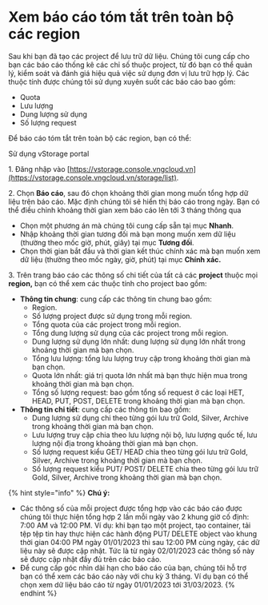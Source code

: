# Xem báo cáo tóm tắt trên toàn bộ các region

Sau khi bạn đã tạo các project để lưu trữ dữ liệu. Chúng tôi cung cấp cho bạn các báo cáo thống kê các chỉ số thuộc project, từ đó bạn có thể quản lý, kiểm soát và đánh giá hiệu quả việc sử dụng đơn vị lưu trữ hợp lý. Các thuộc tính được chúng tôi sử dụng xuyên suốt các báo cáo bao gồm:&#x20;

* Quota
* Lưu lượng
* Dung lượng sử dụng
* Số lượng request

Để báo cáo tóm tắt trên toàn bộ các region, bạn có thể:&#x20;

&#x20;Sử dụng vStorage portal

1\. Đăng nhập vào [https://vstorage.console.vngcloud.vn](https://vstorage.console.vngcloud.vn/storage/list).

2\. Chọn **Báo cáo**, sau đó chọn khoảng thời gian mong muốn tổng hợp dữ liệu trên báo cáo. Mặc định chúng tôi sẽ hiển thị báo cáo trong ngày. Bạn có thể điều chỉnh khoảng thời gian xem báo cáo lên tới 3 tháng thông qua

* Chọn một phương án mà chúng tôi cung cấp sẵn tại mục **Nhanh**.
* Nhập khoảng thời gian tương đối mà bạn mong muốn xem dữ liệu (thường theo mốc giờ, phút, giây) tại mục **Tương đối**.
* Chọn thời gian bắt đầu và thời gian kết thúc chính xác mà bạn muốn xem dữ liệu (thường theo mốc ngày, giờ, phút) tại mục **Chính xác.**

3\. Trên trang báo cáo các thông số chi tiết của tất cả các **project** thuộc mọi **region,** bạn có thể xem các thuộc tính cho project bao gồm:&#x20;

* **Thông tin chung**: cung cấp các thông tin chung bao gồm:
  * Region.
  * Số lượng project được sử dụng trong mỗi region.
  * Tổng quota của các project trong mỗi region.
  * Tổng dung lượng sử dụng của các project trong mỗi region.
  * Dung lượng sử dụng lớn nhất: dung lượng sử dụng lớn nhất trong khoảng thời gian mà bạn chọn.
  * Tổng lưu lượng: tổng lưu lượng truy cập trong khoảng thời gian mà bạn chọn.
  * Quota lớn nhất: giá trị quota lớn nhất mà bạn thực hiện mua trong khoảng thời gian mà bạn chọn.
  * Tổng số lượng request: bao gồm tổng số request ở các loại HET, HEAD, PUT, POST, DELETE trong khoảng thời gian mà bạn chọn.
* **Thông tin chi tiết**: cung cấp các thông tin bao gồm:
  * Dung lượng sử dụng chi theo từng gói lưu trữ Gold, Silver, Archive trong khoảng thời gian mà bạn chọn.
  * Lưu lượng truy cập chia theo lưu lượng nội bộ, lưu lượng quốc tế, lưu lượng nội địa trong khoảng thời gian mà bạn chọn.
  * Số lượng request kiểu GET/ HEAD chia theo từng gói lưu trữ Gold, Silver, Archive trong khoảng thời gian mà bạn chọn.
  * Số lượng request kiểu PUT/ POST/ DELETE chia theo từng gói lưu trữ Gold, Silver, Archive trong khoảng thời gian mà bạn chọn.

{% hint style="info" %}
**Chú ý:**&#x20;



* Các thông số của mỗi project được tổng hợp vào các báo cáo được chúng tôi thực hiện tổng hợp 2 lần mỗi ngày vào 2 khung giờ cố định: 7:00 AM và 12:00 PM. Ví dụ: khi bạn tạo một project, tạo container, tải tệp tệp tin hay thực hiện các hành động PUT/ DELETE object vào khung thời gian 04:00 PM ngày 01/01/2023 thì sau 12:00 PM cùng ngày, các dữ liệu này sẽ được cập nhật. Tức là từ ngày 02/01/2023 các thông số này sẽ được cập nhật đầy đủ trên các báo cáo.
* Để cung cấp góc nhìn dài hạn cho báo cáo của bạn, chúng tôi hỗ trợ bạn có thể xem các báo cáo này với chu kỳ 3 tháng. Ví dụ bạn có thể chọn xem dữ liệu báo cáo từ ngày 01/01/2023 tới 31/03/2023.&#x20;
{% endhint %}

